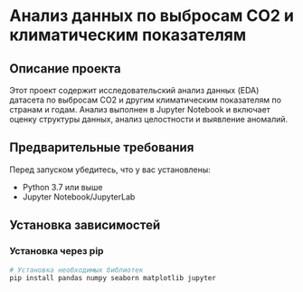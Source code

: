 # Анализ данных по выбросам CO2 и климатическим показателям

## Описание проекта
Этот проект содержит исследовательский анализ данных (EDA) датасета по выбросам CO2 и другим климатическим показателям по странам и годам. Анализ выполнен в Jupyter Notebook и включает оценку структуры данных, анализ целостности и выявление аномалий.

## Предварительные требования
Перед запуском убедитесь, что у вас установлены:
- Python 3.7 или выше
- Jupyter Notebook/JupyterLab

## Установка зависимостей

### Установка через pip
```bash
# Установка необходимых библиотек
pip install pandas numpy seaborn matplotlib jupyter
